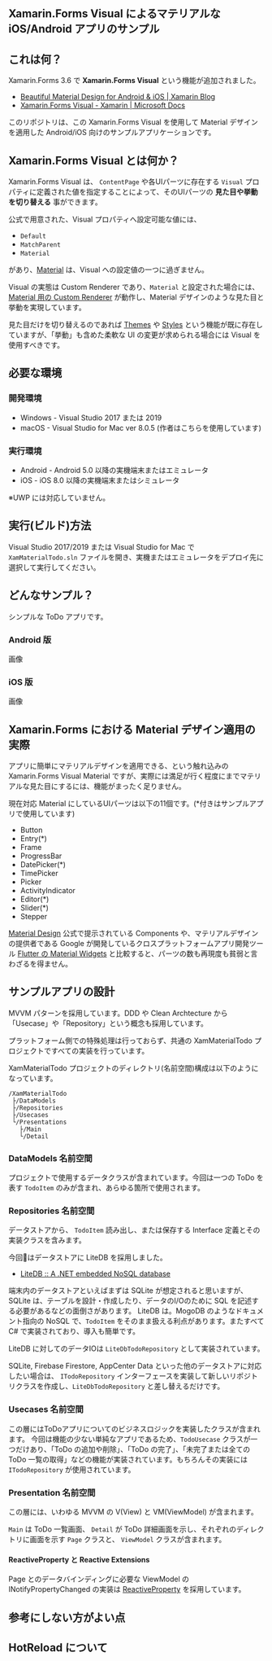 Xamarin.Forms Visual によるマテリアルな iOS/Android アプリのサンプル
----

## これは何？

Xamarin.Forms 3.6 で **Xamarin.Forms Visual** という機能が追加されました。

* [Beautiful Material Design for Android & iOS | Xamarin Blog](https://devblogs.microsoft.com/xamarin/beautiful-material-design-android-ios/)
* [Xamarin.Forms Visual - Xamarin | Microsoft Docs](https://docs.microsoft.com/en-us/xamarin/xamarin-forms/user-interface/visual/)

このリポジトリは、この Xamarin.Forms Visual を使用して Material デザインを適用した Android/iOS 向けのサンプルアプリケーションです。

## Xamarin.Forms Visual とは何か？

Xamarin.Forms Visual は、 ``ContentPage`` や各UIパーツに存在する ``Visual`` プロパティに定義された値を指定することによって、そのUIパーツの **見た目や挙動を切り替える** 事ができます。

公式で用意された、Visual プロパティへ設定可能な値には、

* ``Default`` 
* ``MatchParent``
* ``Material``

があり、[Material](https://docs.microsoft.com/en-us/xamarin/xamarin-forms/user-interface/visual/material-visual) は、Visual への設定値の一つに過ぎません。

Visual の実態は Custom Renderer であり、``Material`` と設定された場合には、[Material 用の Custom Renderer](https://docs.microsoft.com/en-us/xamarin/xamarin-forms/user-interface/visual/material-visual#customize-material-renderers) が動作し、Material デザインのような見た目と挙動を実現しています。

見た目だけを切り替えるのであれば [Themes](https://docs.microsoft.com/en-us/xamarin/xamarin-forms/user-interface/themes/) や [Styles](https://docs.microsoft.com/en-us/xamarin/xamarin-forms/user-interface/styles/) という機能が既に存在していますが、「挙動」も含めた柔軟な UI の変更が求められる場合には Visual を使用すべきです。

## 必要な環境

### 開発環境

* Windows - Visual Studio 2017 または 2019
* macOS - Visual Studio for Mac ver 8.0.5 (作者はこちらを使用しています)

### 実行環境

* Android - Android 5.0 以降の実機端末またはエミュレータ
* iOS - iOS 8.0 以降の実機端末またはシミュレータ

※UWP には対応していません。

## 実行(ビルド)方法

Visual Studio 2017/2019 または Visual Studio for Mac で ``XamMaterialTodo.sln`` ファイルを開き、実機またはエミュレータをデプロイ先に選択して実行してください。

## どんなサンプル？

シンプルな ToDo アプリです。

### Android 版

画像

### iOS 版

画像

## Xamarin.Forms における Material デザイン適用の実際

アプリに簡単にマテリアルデザインを適用できる、という触れ込みの Xamarin.Forms Visual Material ですが、実際には満足が行く程度にまでマテリアルな見た目にするには、機能がまったく足りません。

現在対応 Material にしているUIパーツは以下の11個です。(*付きはサンプルアプリで使用しています)

* Button
* Entry(*)
* Frame
* ProgressBar
* DatePicker(*)
* TimePicker
* Picker
* ActivityIndicator
* Editor(*)
* Slider(*)
* Stepper

[Material Design](https://material.io/design/) 公式で提示されている Components や、マテリアルデザインの提供者である Google が開発しているクロスプラットフォームアプリ開発ツール [Flutter の Material Widgets](https://flutter.dev/docs/development/ui/widgets/material) と比較すると、パーツの数も再現度も貧弱と言わざるを得ません。

## サンプルアプリの設計

MVVM パターンを採用しています。DDD や Clean Archtecture から「Usecase」や「Repository」という概念も採用しています。

プラットフォーム側での特殊処理は行っておらず、共通の XamMaterialTodo プロジェクトですべての実装を行っています。

XamMaterialTodo プロジェクトのディレクトリ(名前空間)構成は以下のようになっています。

```
/XamMaterialTodo
 ├/DataModels
 ├/Repositories
 ├/Usecases
 └/Presentations
   ├/Main
   └/Detail
```

### DataModels 名前空間

プロジェクトで使用するデータクラスが含まれています。今回は一つの ToDo を表す ``TodoItem`` のみが含まれ、あらゆる箇所で使用されます。

### Repositories 名前空間

データストアから、 ``TodoItem`` 読み出し、または保存する Interface 定義とその実装クラスを含みます。

今回はデータストアに LiteDB を採用しました。

* [LiteDB :: A .NET embedded NoSQL database](https://www.litedb.org/)

端末内のデータストアといえばまずは SQLite が想定されると思いますが、SQLite は、テーブルを設計・作成したり、データのI/Oのために SQL を記述する必要があるなどの面倒さがあります。
LiteDB は。MogoDB のようなドキュメント指向の NoSQL で、``TodoItem`` をそのまま扱える利点があります。またすべて C# で実装されており、導入も簡単です。

LiteDB に対してのデータIOは ``LiteDbTodoRepository`` として実装されています。

SQLite, Firebase Firestore, AppCenter Data といった他のデータストアに対応したい場合は、 ``ITodoRepository`` インターフェースを実装して新しいリポジトリクラスを作成し、``LiteDbTodoRepository`` と差し替えるだけです。

### Usecases 名前空間

この層にはToDoアプリについてのビジネスロジックを実装したクラスが含まれます。
今回は機能の少ない単純なアプリであるため、``TodoUsecase`` クラスが一つだけあり、「ToDo の追加や削除」、「ToDo の完了」、「未完了または全ての ToDo 一覧の取得」などの機能が実装されています。もちろんその実装には ``ITodoRepository`` が使用されています。 

### Presentation 名前空間

この層には、いわゆる MVVM の V(View) と VM(ViewModel) が含まれます。

``Main`` は ToDo 一覧画面、 ``Detail`` が ToDo 詳細画面を示し、それぞれのディレクトリに画面を示す ``Page`` クラスと、 ``ViewModel`` クラスが含まれます。

#### ReactiveProperty と Reactive Extensions

Page とのデータバインディングに必要な ViewModel の INotifyPropertyChanged の実装は [ReactiveProperty](https://github.com/runceel/ReactiveProperty) を採用しています。


## 参考にしない方がよい点

## HotReload について
